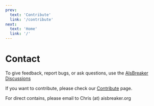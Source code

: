 ```yaml
---
prev:
  text: 'Contribute'
  link: '/contribute'
next:
  text: 'Home'
  link: '/'
---
```


Contact
=======

To give feedback, report bugs, or ask questions, use the [AIsBreaker Discussions](https://github.com/orgs/aisbreaker/discussions/categories/general-disussion)

If you want to contribute, please check our [Contribute](./contribute.md) page.


For direct contains, please email to
Chris (at) aisbreaker.org

